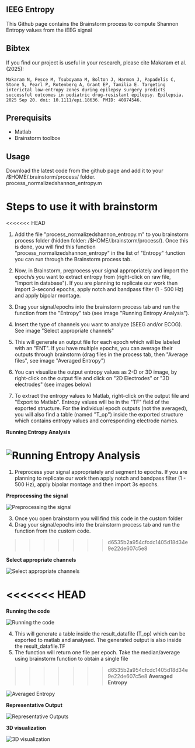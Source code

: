 ## IEEG Entropy
This Github page contains the Brainstorm process to compute Shannon Entropy values from the iEEG signal
## Bibtex
If you find our project is useful in your research, please cite Makaram et al. (2025):

``
Makaram N, Pesce M, Tsuboyama M, Bolton J, Harmon J, Papadelis C, Stone S, Pearl P, Rotenberg A, Grant EP, Tamilia E. Targeting interictal low-entropy zones during epilepsy surgery predicts successful outcomes in pediatric drug-resistant epilepsy. Epilepsia. 2025 Sep 20. doi: 10.1111/epi.18636. PMID: 40974546.
``
## Prerequisits
- Matlab
- Brainstorm toolbox

## Usage
Download the latest code from the github page and add it to your /$HOME/.brainstorm/process/ folder.
process_normalizedshannon_entropy.m 


# Steps to use it with brainstorm
<<<<<<< HEAD
1) Add the file "process_normalizedshannon_entropy.m" to you brainstorm process folder (hidden folder: /$HOME/.brainstorm/process/). Once this is done, you will find this function "process_normalizedshannon_entropy" in the list of "Entropy" function you can run through the Brainstorm process tab.
   
2) Now, in Brainstorm, preprocess your signal appropriately and import the epoch/s you want to extract entropy from (right-click on raw file, "Import in database"). If you are planning to replicate our work then import 3-second epochs, apply notch and bandpass filter (1 - 500 Hz) and apply bipolar montage.
   
3) Drag your signal/epochs into the brainstorm process tab and run the function from the "Entropy" tab (see image "Running Entropy Analysis").
4) Insert the type of channels you want to analyze (SEEG and/or ECOG). See image "Select appropriate channels"

5) This will generate an output file for each epoch which will be labeled with an "ENT". If you have multiple epochs, you can average their outputs through brainstorm (drag files in the process tab, then "Average files", see image "Averaged Entropy")
   
6) You can visualize the output entropy values as 2-D or 3D image, by right-click on the output file and click on "2D Electrodes" or "3D electrodes" (see images below)
   
7) To extract the entropy values to Matlab, right-click on the output file and "Export to Matlab". Entropy values will be in the "TF" field of the exported structure.
For the individual epoch outputs (not the averaged), you will also find a table (named "T_op") inside the exported structure which contains entropy values and corresponding electrode names.
   
**Running Entropy Analysis**

![Running Entropy Analysis](imgs/fig1.png)
=======
1) Preprocess your signal appropriately and segment to epochs. If you are planning to replicate our work then apply notch and bandpass filter (1 - 500 Hz), apply bipolar montage and then import 3s epochs.

**Preprocessing the signal**

![Preprocessing the signal](imgs/fig1.png)

3) Once you open brainstorm you will find this code in the custom folder
4) Drag your signal/epochs into the brainstorm process tab and run the function from the custom code.
>>>>>>> d6535b2a954cfcdc1405d18d34e9e22de607c5e8

**Select appropriate channels**

![Select appropriate channels](imgs/fig2.png)

<<<<<<< HEAD
=======
**Running the code**

![Running the code](imgs/fig3.png)

4) This will generate a table inside the result_datafile (T_op) which can be exported to matlab and analysed. The generated output is also inside the result_datafile.TF
5) The function will return one file per epoch. Take the median/average using brainstorm function to obtain a single file

>>>>>>> d6535b2a954cfcdc1405d18d34e9e22de607c5e8
**Averaged Entropy**

![Averaged Entropy](imgs/fig4.png)

**Representative Output**

![Representative Outputs](imgs/fig5.png)

**3D visualization**

![3D visualization](imgs/fig3d.gif)

